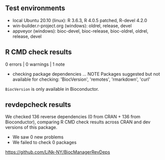 ## Test environments
* local Ubuntu 20.10 (linux): R 3.6.3, R 4.0.5 patched, R-devel 4.2.0
* win-builder.r-project.org (windows): oldrel, release, devel
* appveyor (windows): bioc-devel, bioc-release, bioc-oldrel,
    oldrel, release, devel

## R CMD check results

0 errors | 0 warnings | 1 note

* checking package dependencies ... NOTE
Packages suggested but not available for checking:
  'BiocVersion', 'remotes', 'rmarkdown', 'curl'

`BiocVersion` is only available in Bioconductor.

## revdepcheck results

We checked 136 reverse dependencies (0 from CRAN + 136 from Bioconductor), comparing R CMD check results across CRAN and dev versions of this package.

 * We saw 0 new problems
 * We failed to check 0 packages

https://github.com/LiNk-NY/BiocManagerRevDeps

